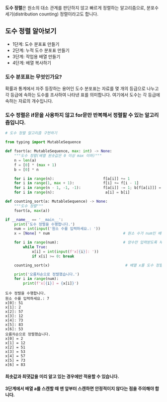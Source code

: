 **도수 정렬**은 원소의 대소 관계를 판단하지 않고 빠르게 정렬하는 알고리즘으로, 분포수 세기(distribution counting) 정렬이라고도 합니다.

## 도수 정렬 알아보기

- 1단계: 도수 분포표 만들기
- 2단계: 누적 도수 분포표 만들기
- 3단계: 작업용 배열 만들기
- 4단계: 배열 복사하기

### 도수 분포표는 무엇인가요?

확률과 통계에서 자주 등장하는 용어인 도수 분포표는 자료를 몇 개의 등급으로 나누고 각 등급에 속하는 도수를 조사하여 나타낸 표를 의미합니다. 여기에서 도수는 각 등급에 속하는 자료의 개수입니다.

### 도수 정렬은 if문을 사용하지 않고 for문만 반복해서 정렬할 수 있는 알고리즘입니다.

```python
# 도수 정렬 알고리즘 구현하기

from typing import MutableSequence

def fsort(a: MutableSequence, max: int) -> None:
    """도수 정렬(배열 원솟값은 0 이상 max 이하)"""
    n = len(a)
    f = [0] * (max + 1)
    b = [0] * n

    for i in range(n):                      f[a[i]] += 1                        # [1단계]     # one-hot-encoding
    for i in range(1, max + 1):             f[i] += f[i - 1]                    # [2단계]     # 누적 도수분포표
    for i in range(n - 1, -1, -1):          f[a[i]] -= 1; b[f[a[i]]] = a[i]     # [3단계]     # 작업용 배열 생성
    for i in range(n):                       a[i] = b[i]                        # [4단계]     # 배열 복사 = 저장

def counting_sort(a: MutableSequence) -> None:
    """도수 정렬"""
    fsort(a, max(a))

if __name__ == '__main__':
    print('도수 정렬을 수행합니다.')
    num = int(input('원소 수를 입력하세요.: '))
    x = [None] * num                                 # 원소 수가 num인 배열을 생성

    for i in range(num):                             # 양수만 입력받도록 제한
        while True:
            x[i] = int(input(f'x[{i}]: '))
            if x[i] >= 0: break

    counting_sort(x)                                  # 배열 x를 도수 정렬

    print('오름차순으로 정렬했습니다.')
    for i in range(num):
        print(f'x[{i}] = {x[i]}')
```

```
도수 정렬을 수행합니다.
원소 수를 입력하세요.: 7
x[0]: 51
x[1]: 2
x[2]: 57
x[3]: 12
x[4]: 73
x[5]: 83
x[6]: 53
오름차순으로 정렬했습니다.
x[0] = 2
x[1] = 12
x[2] = 51
x[3] = 53
x[4] = 57
x[5] = 73
x[6] = 83
```

#### 최솟값과 최댓값을 미리 알고 있는 경우에만 적용할 수 있습니다.

#### 3단계에서 배열 a를 스캔할 때 맨 앞부터 스캔하면 안정적이지 않다는 점을 주의해야 합니다.
